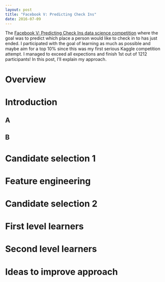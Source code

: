 ```yaml
---
layout: post
title: "Facebook V: Predicting Check Ins"
date: 2016-07-09
---
```


The [Facebook V: Predicting Check Ins data science competition](https://www.kaggle.com/c/facebook-v-predicting-check-ins) where the goal was to predict which place a person would like to check in to has just ended. I participated with the goal of learning as much as possible and maybe aim for a top 10% since this was my first serious Kaggle competition attempt. I managed to exceed all expections and finish 1st out of 1212 participants! In this post, I’ll explain my approach.

# Overview

# Introduction

## A

## B

# Candidate selection 1

# Feature engineering

# Candidate selection 2

# First level learners

# Second level learners

# Ideas to improve approach

